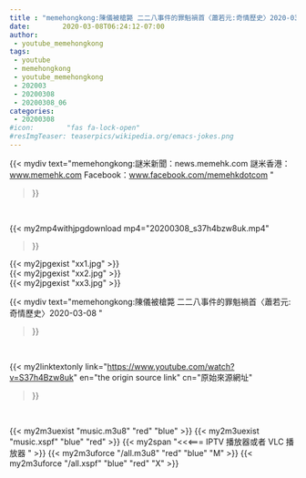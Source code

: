 ```yaml
---
title : "memehongkong:陳儀被槍斃 二二八事件的罪魁禍首〈蕭若元:奇情歷史〉2020-03-08 "
date:        2020-03-08T06:24:12-07:00
author:
 - youtube_memehongkong
tags:
 - youtube
 - memehongkong
 - youtube_memehongkong
 - 202003
 - 20200308
 - 20200308_06
categories:
 - 20200308
#icon:        "fas fa-lock-open"
#resImgTeaser: teaserpics/wikipedia.org/emacs-jokes.png
---
```


{{< mydiv text="memehongkong:謎米新聞：news.memehk.com 謎米香港： www.memehk.com Facebook：www.facebook.com/memehkdotcom "
>}}
<br>


{{< my2mp4withjpgdownload mp4="20200308_s37h4bzw8uk.mp4"
>}}

{{< my2jpgexist "xx1.jpg" >}}<br>
{{< my2jpgexist "xx2.jpg" >}}<br>
{{< my2jpgexist "xx3.jpg" >}}<br>



{{< mydiv text="memehongkong:陳儀被槍斃 二二八事件的罪魁禍首〈蕭若元:奇情歷史〉2020-03-08 "
>}}
<br>

{{< my2linktextonly link="https://www.youtube.com/watch?v=S37h4Bzw8uk"
en="the origin source link" cn="原始來源網址"
>}}


<br>

{{< my2m3uexist "music.m3u8" "red"  "blue" >}} {{< my2m3uexist "music.xspf" "blue" "red"  >}} {{< my2span "<<<=== IPTV 播放器或者 VLC 播放器 " >}} {{< my2m3uforce "/all.m3u8" "red"  "blue" "M" >}} {{< my2m3uforce "/all.xspf" "blue" "red"  "X" >}} 
